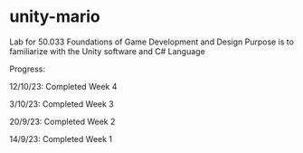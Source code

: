 # unity-mario

Lab for 50.033 Foundations of Game Development and Design
Purpose is to familiarize with the Unity software and C# Language



Progress:

12/10/23: Completed Week 4

3/10/23: Completed Week 3

20/9/23: Completed Week 2

14/9/23: Completed Week 1
